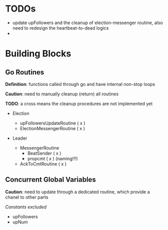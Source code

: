 # TODOs
- update upFollowers and the cleanup of  election-messenger routine, also need to redesign the heartbeat-to-dead logics
- 

# Building Blocks

## Go Routines
**Definition**: functions called through go and have internal non-stop loops

**Caution**: need to manually cleanup (return) all routines

**TODO**: a cross means the cleanup procedures are not implemented yet  

- Election
    - upFollowersUpdateRoutine ( x )
    - ElectionMessengerRoutine ( x )

- Leader
    - MessengerRoutine
        - BeatSender ( x )
        - propcmt ( x ) (naming!!!)
    - AckToCmtRoutine ( x )

## Concurrent Global Variables
**Caution**: need to update through a dedicated routine, which provide a chanel to other parts

_Constants excluded_
- upFollowers
- upNum

